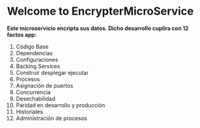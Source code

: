 # Welcome to EncrypterMicroService
**Este microservicio encripta sus datos. Dicho desarrollo cuplira con 12 factos app:**
1. Código Base
2. Dependencias
3. Configuraciones
4. Backing Services
5. Construir desplegar ejecutar
6. Procesos
7. Asignación de puertos
8. Concurrencia
9. Desechabilidad
10. Paridad en desarrollo y producción
11. Historiales
12. Administración de procesos
